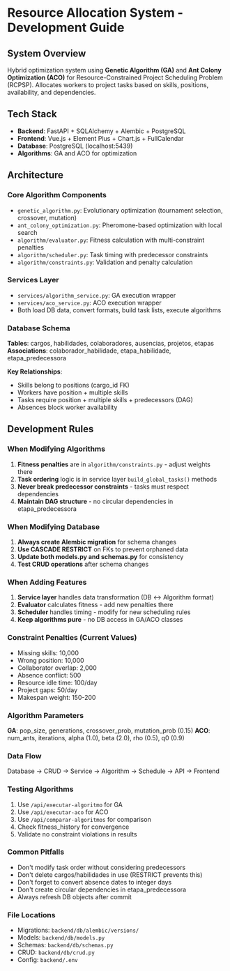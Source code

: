 # Resource Allocation System - Development Guide

## System Overview
Hybrid optimization system using **Genetic Algorithm (GA)** and **Ant Colony Optimization (ACO)** for Resource-Constrained Project Scheduling Problem (RCPSP). Allocates workers to project tasks based on skills, positions, availability, and dependencies.

## Tech Stack
- **Backend**: FastAPI + SQLAlchemy + Alembic + PostgreSQL
- **Frontend**: Vue.js + Element Plus + Chart.js + FullCalendar
- **Database**: PostgreSQL (localhost:5439)
- **Algorithms**: GA and ACO for optimization

## Architecture

### Core Algorithm Components
- `genetic_algorithm.py`: Evolutionary optimization (tournament selection, crossover, mutation)
- `ant_colony_optimization.py`: Pheromone-based optimization with local search
- `algorithm/evaluator.py`: Fitness calculation with multi-constraint penalties
- `algorithm/scheduler.py`: Task timing with predecessor constraints
- `algorithm/constraints.py`: Validation and penalty calculation

### Services Layer
- `services/algorithm_service.py`: GA execution wrapper
- `services/aco_service.py`: ACO execution wrapper
- Both load DB data, convert formats, build task lists, execute algorithms

### Database Schema
**Tables**: cargos, habilidades, colaboradores, ausencias, projetos, etapas
**Associations**: colaborador_habilidade, etapa_habilidade, etapa_predecessora

**Key Relationships**:
- Skills belong to positions (cargo_id FK)
- Workers have position + multiple skills
- Tasks require position + multiple skills + predecessors (DAG)
- Absences block worker availability

## Development Rules

### When Modifying Algorithms
1. **Fitness penalties** are in `algorithm/constraints.py` - adjust weights there
2. **Task ordering** logic is in service layer `build_global_tasks()` methods
3. **Never break predecessor constraints** - tasks must respect dependencies
4. **Maintain DAG structure** - no circular dependencies in etapa_predecessora

### When Modifying Database
1. **Always create Alembic migration** for schema changes
2. **Use CASCADE RESTRICT** on FKs to prevent orphaned data
3. **Update both models.py and schemas.py** for consistency
4. **Test CRUD operations** after schema changes

### When Adding Features
1. **Service layer** handles data transformation (DB ↔ Algorithm format)
2. **Evaluator** calculates fitness - add new penalties there
3. **Scheduler** handles timing - modify for new scheduling rules
4. **Keep algorithms pure** - no DB access in GA/ACO classes

### Constraint Penalties (Current Values)
- Missing skills: 10,000
- Wrong position: 10,000
- Collaborator overlap: 2,000
- Absence conflict: 500
- Resource idle time: 100/day
- Project gaps: 50/day
- Makespan weight: 150-200

### Algorithm Parameters
**GA**: pop_size, generations, crossover_prob, mutation_prob (0.15)
**ACO**: num_ants, iterations, alpha (1.0), beta (2.0), rho (0.5), q0 (0.9)

### Data Flow
Database → CRUD → Service → Algorithm → Schedule → API → Frontend

### Testing Algorithms
1. Use `/api/executar-algoritmo` for GA
2. Use `/api/executar-aco` for ACO
3. Use `/api/comparar-algoritmos` for comparison
4. Check fitness_history for convergence
5. Validate no constraint violations in results

### Common Pitfalls
- Don't modify task order without considering predecessors
- Don't delete cargos/habilidades in use (RESTRICT prevents this)
- Don't forget to convert absence dates to integer days
- Don't create circular dependencies in etapa_predecessora
- Always refresh DB objects after commit

### File Locations
- Migrations: `backend/db/alembic/versions/`
- Models: `backend/db/models.py`
- Schemas: `backend/db/schemas.py`
- CRUD: `backend/db/crud.py`
- Config: `backend/.env`
